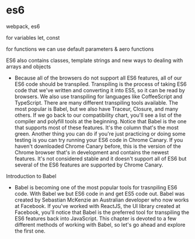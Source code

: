# es6
webpack, es6

for variables let, const

for functions we can use default parameters & aero functions

ES6 also contains classes, template strings and new ways to dealing with arrays and objects 


- Because all of the browsers do not support all ES6 features, all of our ES6 code should be transpiled. Transpiling is the process of taking ES6 code that we've written and converting it into ES5, so it can be read by browsers. We also use transpiling for languages like CoffeeScript and TypeScript. There are many different transpiling tools available. The most popular is Babel, but we also have Traceur, Closure, and many others. If we go back to our compatibility chart, you'll see a list of the compiler and polyfill tools at the beginning. Notice that Babel is the one that supports most of these features. It's the column that's the most green. Another thing you can do if you're just practicing or doing some testing is you can try running your ES6 code in Chrome Canary. If you haven't downloaded Chrome Canary before, this is the version of the Chrome browser that's in development and contains the newest features. It's not considered stable and it doesn't support all of ES6 but several of the ES6 features are supported by Chrome Canary.


Introduction to Babel
- Babel is becoming one of the most popular tools for trasnpiling ES6 code. With Babel we but ES6 code in and get ES5 code out. Babel was created by Sebastian McKenzie an Australian developer who now works at Facebook. If you've worked with ReactJS, the UI library created at Facebook, you'll notice that Babel is the preferred tool for transpiling the ES6 features back into JavaScript. This chapter is devoted to a few different methods of working with Babel, so let's go ahead and explore the first one.